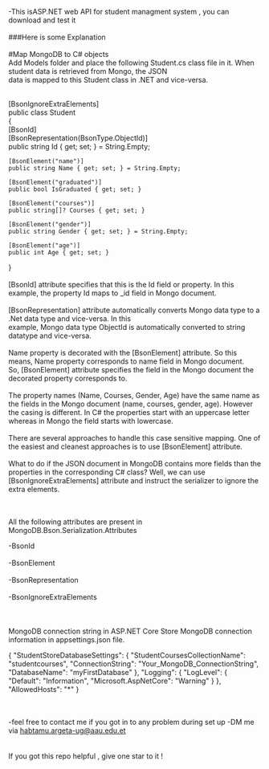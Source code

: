 
-This isASP.NET  web API for student managment system , you can download and test it 
<br/><br/>
###Here is some Explanation 
<br/><br/>
#Map MongoDB to C# objects<br/>
Add Models folder and place the following Student.cs class file in it. When student data is retrieved from Mongo, the JSON <br/>data is mapped to this Student class in .NET and vice-versa.

<br/>[BsonIgnoreExtraElements]
<br/>public class Student
<br/>{
    <br/>[BsonId]
    <br/>[BsonRepresentation(BsonType.ObjectId)]
  <br/>  public string Id { get; set; } = String.Empty;

    [BsonElement("name")]
    public string Name { get; set; } = String.Empty;

    [BsonElement("graduated")]
    public bool IsGraduated { get; set; }

    [BsonElement("courses")]
    public string[]? Courses { get; set; }

    [BsonElement("gender")]
    public string Gender { get; set; } = String.Empty;

    [BsonElement("age")]
    public int Age { get; set; }
}
<br/><br/>[BsonId] attribute specifies that this is the Id field or property. In this example, the property Id maps to _id field in Mongo document.
<br/><br/>[BsonRepresentation] attribute automatically converts Mongo data type to a .Net data type and vice-versa. In this <br/>example, Mongo data type ObjectId is automatically converted to string datatype and vice-versa.
<br/><br/>Name property is decorated with the [BsonElement] attribute. So this means, Name property corresponds to name field in Mongo document. <br/>So, [BsonElement] attribute specifies the field in the Mongo document the decorated property corresponds to.
<br/><br/>The property names (Name, Courses, Gender, Age) have the same name as the fields in the Mongo document (name, courses, gender, age). However the casing is different. In C# the properties start with an uppercase letter whereas in Mongo the field starts with lowercase.<br/><br/> There are several approaches to handle this case sensitive mapping. One of the easiest and cleanest approaches is to use [BsonElement] attribute.
<br/><br/>What to do if the JSON document in MongoDB contains more fields than the properties in the corresponding C# class? Well, we can use [BsonIgnoreExtraElements] attribute and instruct the serializer to ignore the extra elements.


<br/><br/>All the following attributes are present in MongoDB.Bson.Serialization.Attributes

-BsonId<br/><br/>
-BsonElement<br/><br/>
-BsonRepresentation<br/><br/>
-BsonIgnoreExtraElements<br/><br/><br/><br/>
MongoDB connection string in ASP.NET Core
Store MongoDB connection information in appsettings.json file.

{
  "StudentStoreDatabaseSettings": {
    "StudentCoursesCollectionName": "studentcourses",
    "ConnectionString": "Your_MongoDB_ConnectionString",
    "DatabaseName": "myFirstDatabase"
  },
  "Logging": {
    "LogLevel": {
      "Default": "Information",
      "Microsoft.AspNetCore": "Warning"
    }
  },
  "AllowedHosts": "*"
}

<br/><br/>-feel free to contact me if you got in to any problem during set up
-DM me via habtamu.argeta-ug@aau.edu.et<br/>
<br/><br/>If you got this repo helpful , give one star to it !
